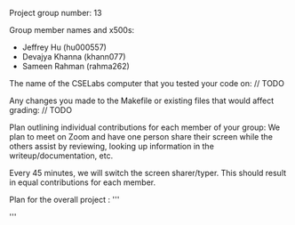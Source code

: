 Project group number: 13

Group member names and x500s:
- Jeffrey Hu (hu000557)
- Devajya Khanna (khann077)
- Sameen Rahman (rahma262)

The name of the CSELabs computer that you tested your code on:  // TODO

Any changes you made to the Makefile or existing files that would affect grading: // TODO

Plan outlining individual contributions for each member of your group:
We plan to meet on Zoom and have one person share their screen while the
others assist by reviewing, looking up information in the writeup/documentation, etc.

Every 45 minutes, we will switch the screen sharer/typer. This should result in equal contributions for each member.

Plan for the overall project : 
''' 


'''